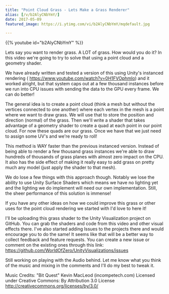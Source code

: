 ```yaml
---
title: "Point Cloud Grass - Lets Make a Grass Renderer"
alias: [/v/b2AlyCNbYmY/]
date: 2017-05-09
featured_image: https://i.ytimg.com/vi/b2AlyCNbYmY/mqdefault.jpg

---
```


{{% youtube id="b2AlyCNbYmY" %}}

Lets say you want to render grass. A LOT of grass. How would you do it? In this video we're going to try to solve that using a point cloud and a geometry shader.

We have already written and tested a version of this using Unity's instanced rendering ( https://www.youtube.com/watch?v=0H1FVOphmIo) and it worked alright, but that system caps out at a few thousand instances before we run into CPU issues with sending the data to the GPU every frame. We can do better!

The general idea is to create a point cloud (think a mesh but without the vertices connected to one another) where each vertex in the mesh is a point where we want to draw grass. We will use that to store the position and direction (normal) of the grass. Then we'll write a shader that takes advantage of a geometry shader to create a quad at each point in our point cloud. For now these quads are our grass. Once we have that we just need to assign some UV's and we're ready to roll!

This method is WAY faster than the previous instanced version. Instead of being able to render a few thousand grass instances we're able to draw hundreds of thousands of grass planes with almost zero impact on the CPU. It also has the side effect of making it really easy to add grass on pretty much any model (just apply the shader to that mesh).

We do lose a few things with this approach though. Notably we lose the ability to use Unity Surface Shaders which means we have no lighting yet and the lighting we do implement will need our own implementation. Still, the sheer performance of this solution is immense!

If you have any other ideas on how we could improve this grass or other uses for the point cloud rendering we started with I'd love to here it!


I'll be uploading this grass shader to the Unity Visualization project on GitHub. You can grab the shaders and code from this video and other visual effects there. I've also started adding Issues to the projects there and would encourage you to do the same! It seems like that will be a better way to collect feedback and feature requests. You can create a new issue or comment on the existing ones through this link: https://github.com/WorldOfZero/UnityVisualizations/issues


Still working on playing with the Audio behind. Let me know what you think of the music and mixing in the comments and I'll do my best to tweak it.

Music Credits:
"Bit Quest" Kevin MacLeod (incompetech.com)
Licensed under Creative Commons: By Attribution 3.0 License
http://creativecommons.org/licenses/by/3.0/